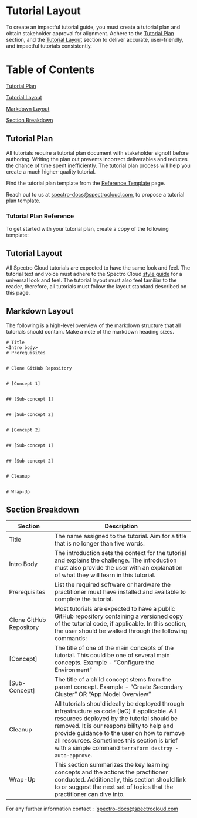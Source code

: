 # Tutorial Layout

To create an impactful tutorial guide, you must create a tutorial plan and obtain stakeholder approval for alignment. Adhere to the [Tutorial Plan](#tutorial-plan) section, and the [Tutorial Layout](#tutorial-layout) section to deliver accurate, user-friendly, and impactful tutorials consistently. 

# Table of Contents

 [Tutorial Plan](#tutorial-plan)

 [Tutorial Layout](#tutorial-layout)

 [Markdown Layout](#markdown_layout)

 [Section Breakdown](#section-breakdown)


## Tutorial Plan

All tutorials require a tutorial plan document with stakeholder signoff before authoring. Writing the plan out prevents incorrect deliverables and reduces the chance of time spent inefficiently. The tutorial plan process will help you create a much higher-quality tutorial.
 
Find the tutorial plan template from the [Reference Template](https://github.com/rahulhazra97/Documentation-Guide/wiki/Reference-Template) page.

Reach out to us at spectro-docs@spectrocloud.com, to propose a tutorial plan template. 

### Tutorial Plan Reference
To get started with your tutorial plan, create a copy of the following template: 


## Tutorial Layout 

All Spectro Cloud tutorials are expected to have the same look and feel. The tutorial text and voice must adhere to the Spectro Cloud [style guide](https://github.com/rahulhazra97/Documentation-Guide/wiki/Spectro-Cloud-Style-Guide) for a universal look and feel. The tutorial layout must also feel familiar to the reader, therefore, all tutorials must follow the layout standard described on this page.

## Markdown Layout

The following is a high-level overview of the markdown structure that all tutorials should contain. Make a note of the markdown heading sizes.

```
# Title
<Intro body>
# Prerequisites


# Clone GitHub Repository


# [Concept 1]


## [Sub-concept 1]


## [Sub-concept 2]


# [Concept 2]


## [Sub-concept 1]


## [Sub-concept 2]


# Cleanup


# Wrap-Up
```

## Section Breakdown

| Section                   | Description |
|---------------------------|-------------|
| Title                     |  The name assigned to the tutorial. Aim for a title that is no longer than five words. |
| Intro Body                |  The introduction sets the context for the tutorial and explains the challenge. The introduction must also provide the user with an explanation of what they will learn in this tutorial.  |
| Prerequisites             |  List the required software or hardware the practitioner must have installed and available to complete the tutorial. |
| Clone GitHub Repository   |  Most tutorials are expected to have a public GitHub repository containing a versioned copy of the tutorial code, if applicable. In this section, the user should be walked through the following commands:   |
| [Concept]                 | The title of one of the main concepts of the tutorial. This could be one of several main concepts.  Example - “Configure the Environment” |
| [Sub-Concept]             |  The title of a child concept stems from the parent concept.  Example - “Create Secondary Cluster” OR “App Model  Overview” |
| Cleanup                   |  All tutorials should ideally be deployed through infrastructure as code (IaC) if applicable.  All resources deployed by the tutorial should be removed. It is our responsibility to help and provide guidance to the user on how to remove all resources. Sometimes this section is brief with a simple command `terraform destroy -auto-approve`.  |
| Wrap-Up                   |  This section summarizes the key learning concepts and the actions the practitioner conducted. Additionally, this section should link to or suggest the next set of topics that the practitioner can dive into. |

For any further information contact : `spectro-docs@spectrocloud.com
